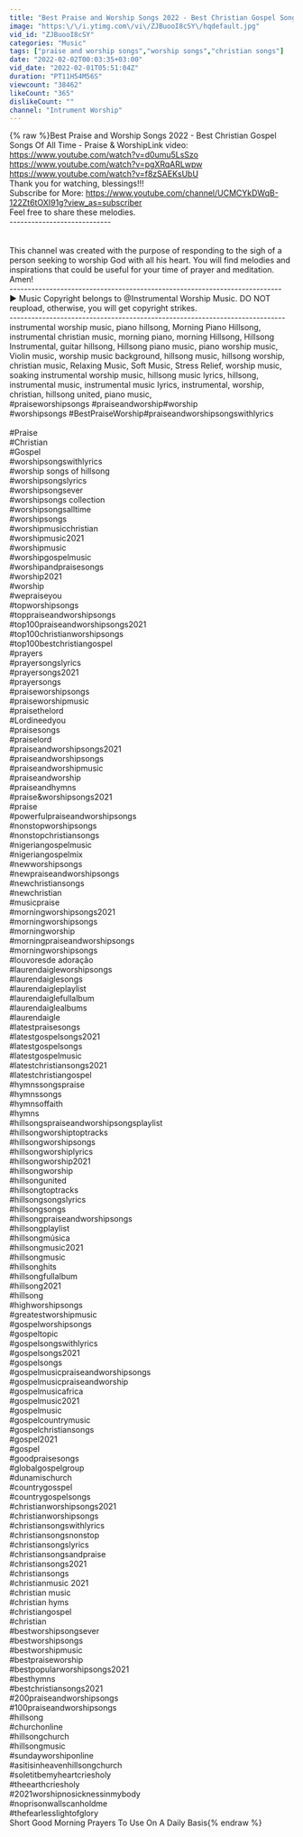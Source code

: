 ```yaml
---
title: "Best Praise and Worship Songs 2022 - Best Christian Gospel Songs Of All Time - Praise & Worship"
image: "https:\/\/i.ytimg.com\/vi\/ZJBuooI8cSY\/hqdefault.jpg"
vid_id: "ZJBuooI8cSY"
categories: "Music"
tags: ["praise and worship songs","worship songs","christian songs"]
date: "2022-02-02T00:03:35+03:00"
vid_date: "2022-02-01T05:51:04Z"
duration: "PT11H54M56S"
viewcount: "38462"
likeCount: "365"
dislikeCount: ""
channel: "Intrument Worship"
---
```

{% raw %}Best Praise and Worship Songs 2022 - Best Christian Gospel Songs Of All Time - Praise &amp; WorshipLink video:<br /><a rel="nofollow" target="blank" href="https://www.youtube.com/watch?v=d0umu5LsSzo">https://www.youtube.com/watch?v=d0umu5LsSzo</a><br /><a rel="nofollow" target="blank" href="https://www.youtube.com/watch?v=pgXRqARLwpw">https://www.youtube.com/watch?v=pgXRqARLwpw</a><br /><a rel="nofollow" target="blank" href="https://www.youtube.com/watch?v=f8zSAEKsUbU">https://www.youtube.com/watch?v=f8zSAEKsUbU</a><br />Thank you for watching, blessings!!!<br />Subscribe for More: <a rel="nofollow" target="blank" href="https://www.youtube.com/channel/UCMCYkDWqB-122Zt6tOXI91g?view_as=subscriber">https://www.youtube.com/channel/UCMCYkDWqB-122Zt6tOXI91g?view_as=subscriber</a><br />Feel free to share these melodies.<br />----------------------------<br /><br /><br />This channel was created with the purpose of responding to the sigh of a person seeking to worship God with all his heart. You will find melodies and inspirations that could be useful for your time of prayer and meditation. Amen!<br />---------------------------------------------------------------------------<br />► Music Copyright belongs to @Instrumental Worship Music. DO NOT reupload, otherwise, you will get copyright strikes. <br />----------------------------------------------------------------------------<br /> instrumental worship music, piano hillsong, Morning Piano Hillsong, instrumental christian music, morning piano, morning Hillsong, Hillsong Instrumental, guitar hillsong, Hillsong piano music, piano worship music, Violin music, worship music background, hillsong music, hillsong worship, christian music, Relaxing Music, Soft Music, Stress Relief, worship music, soaking instrumental worship music, hillsong music lyrics, hillsong, instrumental music, instrumental music lyrics, instrumental, worship, christian, hillsong united, piano music,<br />#praiseworshipsongs​ #praiseandworship​ #worship​<br />#worshipsongs​ #BestPraiseWorship​ #praiseandworshipsongswithlyrics​<br /><br />#Praise​<br />#Christian​ <br />#Gospel​<br />#worshipsongswithlyrics​<br />#worship​ songs of hillsong<br />#worshipsongslyrics​<br />#worshipsongsever​<br />#worship​ songs collection<br />#worshipsongsalltime​<br />#worshipsongs​<br />#worshipmusicchristian​<br />#worshipmusic2021<br />#worshipmusic​<br />#worshipgospelmusic​<br />#worshipandpraisesongs​<br />#worship2021​<br />#worship​<br />#wepraiseyou​<br />#topworshipsongs​<br />#toppraiseandworshipsongs​<br />#top100praiseandworshipsongs2021​<br />#top100christianworshipsongs​<br />#top100bestchristiangospel​<br />#prayers​<br />#prayersongslyrics​<br />#prayersongs2021<br />#prayersongs​<br />#praiseworshipsongs​<br />#praiseworshipmusic​<br />#praisethelord​<br />#Lordineedyou​<br />#praisesongs​<br />#praiselord​<br />#praiseandworshipsongs2021​<br />#praiseandworshipsongs​<br />#praiseandworshipmusic​<br />#praiseandworship​<br />#praiseandhymns​<br />#praise​&amp;worshipsongs2021<br />#praise​<br />#powerfulpraiseandworshipsongs​<br />#nonstopworshipsongs​<br />#nonstopchristiansongs​<br />#nigeriangospelmusic​<br />#nigeriangospelmix​<br />#newworshipsongs​<br />#newpraiseandworshipsongs​<br />#newchristiansongs​<br />#newchristian​<br />#musicpraise​<br />#morningworshipsongs2021​<br />#morningworshipsongs​<br />#morningworship​<br />#morningpraiseandworshipsongs​<br />#morningworshipsongs​<br />#louvores​ de adoração<br />#laurendaigleworshipsongs​<br />#laurendaiglesongs​<br />#laurendaigleplaylist​<br />#laurendaiglefullalbum​<br />#laurendaiglealbums​<br />#laurendaigle​<br />#latestpraisesongs​<br />#latestgospelsongs2021<br />#latestgospelsongs​<br />#latestgospelmusic​<br />#latestchristiansongs2021​<br />#latestchristiangospel​<br />#hymnssongspraise​<br />#hymnssongs​<br />#hymnsoffaith​<br />#hymns​<br />#hillsongspraiseandworshipsongsplaylist​<br />#hillsongworshiptoptracks​<br />#hillsongworshipsongs​<br />#hillsongworshiplyrics​<br />#hillsongworship2021<br />#hillsongworship​<br />#hillsongunited​<br />#hillsongtoptracks​<br />#hillsongsongslyrics​<br />#hillsongsongs​<br />#hillsongpraiseandworshipsongs​<br />#hillsongplaylist​<br />#hillsongmúsica​<br />#hillsongmusic2021<br />#hillsongmusic​<br />#hillsonghits​<br />#hillsongfullalbum​<br />#hillsong2021<br />#hillsong​<br />#highworshipsongs​<br />#greatestworshipmusic​<br />#gospelworshipsongs​<br />#gospeltopic​<br />#gospelsongswithlyrics​<br />#gospelsongs2021​<br />#gospelsongs​<br />#gospelmusicpraiseandworshipsongs​<br />#gospelmusicpraiseandworship​<br />#gospelmusicafrica​<br />#gospelmusic2021​<br />#gospelmusic​<br />#gospelcountrymusic​<br />#gospelchristiansongs​<br />#gospel2021<br />#gospel​<br />#goodpraisesongs​<br />#globalgospelgroup​<br />#dunamischurch​<br />#countrygosspel​<br />#countrygospelsongs​<br />#christianworshipsongs2021​<br />#christianworshipsongs​<br />#christiansongswithlyrics​<br />#christiansongsnonstop​<br />#christiansongslyrics​<br />#christiansongsandpraise​<br />#christiansongs2021<br />#christiansongs​<br />#christian​ music 2021<br />#christian​ music<br />#christian​ hyms<br />#christian​ gospel<br />#christian​<br />#bestworshipsongsever​<br />#bestworshipsongs​<br />#bestworshipmusic​<br />#bestpraiseworship​<br />#bestpopularworshipsongs2021​<br />#besthymns​<br />#bestchristiansongs2021<br />#200praiseandworshipsongs​<br />#100praiseandworshipsongs​<br />#hillsong​<br />#churchonline​<br />#hillsongchurch​<br />#hillsongmusic​<br />#sundayworshiponline​<br />#asitisinheavenhillsongchurch​<br />#soletitbemyheartcriesholy​<br />#theearthcriesholy​<br />#2021worshipnosicknessinmybody​<br />#noprisonwallscanholdme​<br />#thefearlesslightofglory​<br />Short  Good Morning Prayers To Use On A Daily Basis{% endraw %}

